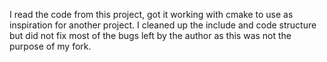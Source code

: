 I read the code from this project, got it working with cmake to use as inspiration for another project. I cleaned up the include and code structure but did not fix most of the bugs left by the author as this was not the purpose of my fork.
